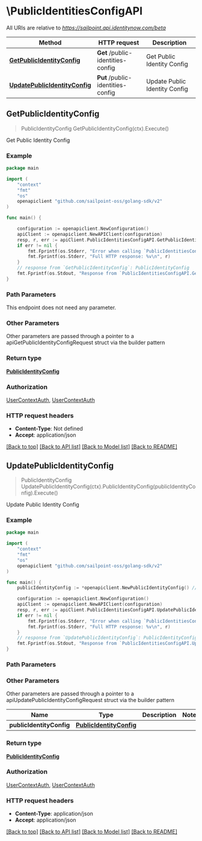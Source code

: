 # \PublicIdentitiesConfigAPI

All URIs are relative to *https://sailpoint.api.identitynow.com/beta*

Method | HTTP request | Description
------------- | ------------- | -------------
[**GetPublicIdentityConfig**](PublicIdentitiesConfigAPI.md#GetPublicIdentityConfig) | **Get** /public-identities-config | Get Public Identity Config
[**UpdatePublicIdentityConfig**](PublicIdentitiesConfigAPI.md#UpdatePublicIdentityConfig) | **Put** /public-identities-config | Update Public Identity Config



## GetPublicIdentityConfig

> PublicIdentityConfig GetPublicIdentityConfig(ctx).Execute()

Get Public Identity Config



### Example

```go
package main

import (
    "context"
    "fmt"
    "os"
    openapiclient "github.com/sailpoint-oss/golang-sdk/v2"
)

func main() {

    configuration := openapiclient.NewConfiguration()
    apiClient := openapiclient.NewAPIClient(configuration)
    resp, r, err := apiClient.PublicIdentitiesConfigAPI.GetPublicIdentityConfig(context.Background()).Execute()
    if err != nil {
        fmt.Fprintf(os.Stderr, "Error when calling `PublicIdentitiesConfigAPI.GetPublicIdentityConfig``: %v\n", err)
        fmt.Fprintf(os.Stderr, "Full HTTP response: %v\n", r)
    }
    // response from `GetPublicIdentityConfig`: PublicIdentityConfig
    fmt.Fprintf(os.Stdout, "Response from `PublicIdentitiesConfigAPI.GetPublicIdentityConfig`: %v\n", resp)
}
```

### Path Parameters

This endpoint does not need any parameter.

### Other Parameters

Other parameters are passed through a pointer to a apiGetPublicIdentityConfigRequest struct via the builder pattern


### Return type

[**PublicIdentityConfig**](PublicIdentityConfig.md)

### Authorization

[UserContextAuth](../README.md#UserContextAuth), [UserContextAuth](../README.md#UserContextAuth)

### HTTP request headers

- **Content-Type**: Not defined
- **Accept**: application/json

[[Back to top]](#) [[Back to API list]](../README.md#documentation-for-api-endpoints)
[[Back to Model list]](../README.md#documentation-for-models)
[[Back to README]](../README.md)


## UpdatePublicIdentityConfig

> PublicIdentityConfig UpdatePublicIdentityConfig(ctx).PublicIdentityConfig(publicIdentityConfig).Execute()

Update Public Identity Config



### Example

```go
package main

import (
    "context"
    "fmt"
    "os"
    openapiclient "github.com/sailpoint-oss/golang-sdk/v2"
)

func main() {
    publicIdentityConfig := *openapiclient.NewPublicIdentityConfig() // PublicIdentityConfig | 

    configuration := openapiclient.NewConfiguration()
    apiClient := openapiclient.NewAPIClient(configuration)
    resp, r, err := apiClient.PublicIdentitiesConfigAPI.UpdatePublicIdentityConfig(context.Background()).PublicIdentityConfig(publicIdentityConfig).Execute()
    if err != nil {
        fmt.Fprintf(os.Stderr, "Error when calling `PublicIdentitiesConfigAPI.UpdatePublicIdentityConfig``: %v\n", err)
        fmt.Fprintf(os.Stderr, "Full HTTP response: %v\n", r)
    }
    // response from `UpdatePublicIdentityConfig`: PublicIdentityConfig
    fmt.Fprintf(os.Stdout, "Response from `PublicIdentitiesConfigAPI.UpdatePublicIdentityConfig`: %v\n", resp)
}
```

### Path Parameters



### Other Parameters

Other parameters are passed through a pointer to a apiUpdatePublicIdentityConfigRequest struct via the builder pattern


Name | Type | Description  | Notes
------------- | ------------- | ------------- | -------------
 **publicIdentityConfig** | [**PublicIdentityConfig**](PublicIdentityConfig.md) |  | 

### Return type

[**PublicIdentityConfig**](PublicIdentityConfig.md)

### Authorization

[UserContextAuth](../README.md#UserContextAuth), [UserContextAuth](../README.md#UserContextAuth)

### HTTP request headers

- **Content-Type**: application/json
- **Accept**: application/json

[[Back to top]](#) [[Back to API list]](../README.md#documentation-for-api-endpoints)
[[Back to Model list]](../README.md#documentation-for-models)
[[Back to README]](../README.md)

